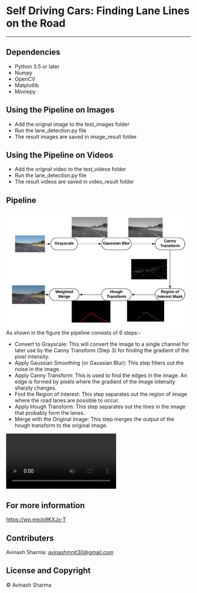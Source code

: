 # Self Driving Cars: Finding Lane Lines on the Road

---

## Dependencies
* Python 3.5 or later
* Numpy
* OpenCV
* Matplotlib
* Moviepy

## Using the Pipeline on Images
* Add the orignal image to the test_images folder 
* Run the lane_detection.py file 
* The result images are saved in image_result folder

## Using the Pipeline on Videos
* Add the orignal video to the test_videos folder
* Run the lane_detection.py file
* The result videos are saved in video_result folder


## Pipeline
![model](./Pipeline/pipeline_v2jpeg1.jpeg)
As shown in the figure the pipeline consists of 6 steps:-

* Convert to Grayscale: This will convert the image to a single channel for later use by the Canny Transform (Step 3) for finding the gradient of the pixel intensity.
* Apply Gaussian Smoothing (or Gaussian Blur): This step filters out the noise in the image.
* Apply Canny Transform: This is used to find the edges in the image. An edge is formed by pixels where the gradient of the image intensity sharply changes.
* Find the Region of Interest: This step separates out the region of image where the road lanes are possible to occur.
* Apply Hough Transform: This step separates out the lines in the image that probably form the lanes.
* Merge with the Original Image: This step merges the output of the hough transform to the original image.

![model](./video_result/final_solidWhiteRight.mp4)


## For more information
https://wp.me/p9KXJx-T

## Contributers
Avinash Sharma: avinashmnit30@gmail.com

## License and Copyright
© Avinash Sharma

